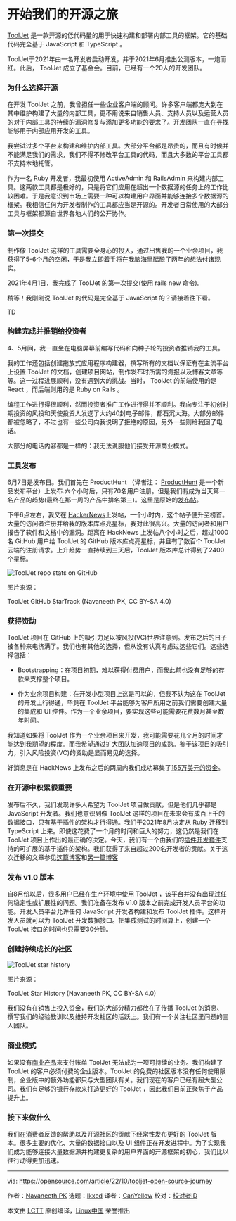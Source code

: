 [#]: subject: "Our open source startup journey"
[#]: via: "https://opensource.com/article/22/10/tooljet-open-source-journey"
[#]: author: "Navaneeth PK https://opensource.com/users/navaneeth"
[#]: collector: "lkxed"
[#]: translator: "CanYellow"
[#]: reviewer: " "
[#]: publisher: " "
[#]: url: " "

开始我们的开源之旅
======

[ToolJet][1] 是一款开源的低代码量的用于快速构建和部署内部工具的框架。它的基础代码完全基于 JavaScript 和 TypeScript 。

ToolJet于2021年由一名开发者启动开发，并于2021年6月推出公测版本，一炮而红。此后， ToolJet 成立了基金会。目前，已经有一个20人的开发团队。

### 为什么选择开源

在开发 ToolJet 之前，我曾担任一些企业客户端的顾问。许多客户端都庞大到在其中维护构建了大量的内部工具，更不用说来自销售人员、支持人员以及运营人员的对于内部工具的持续的漏洞修复与添加更多功能的要求了。开发团队一直在寻找能够用于内部应用开发的工具。

我尝试过多个平台来构建和维护内部工具。大部分平台都是昂贵的，而且有时候并不能满足我们的需求，我们不得不修改平台工具的代码，而且大多数的平台工具都不支持本地托管。

作为一名 Ruby 开发者，我最初使用 ActiveAdmin 和 RailsAdmin 来构建内部工具。这两款工具都是极好的，只是将它们应用在超出一个数据源的任务上的工作比较困难。于是我意识到市场上需要一种可以构建用户界面并能够连接多个数据源的框架。我相信任何为开发者制作的工具都应当是开源的。开发者日常使用的大部分工具与框架都源自世界各地人们的公开协作。

### 第一次提交

制作像 ToolJet 这样的工具需要全身心的投入，通过出售我的一个业余项目，我获得了5-6个月的空闲，于是我立即着手将在我脑海里酝酿了两年的想法付诸现实。

2021年4月1日，我完成了 ToolJet 的第一次提交(使用 rails new 命令)。

稍等！我刚刚说 ToolJet 的代码是完全基于 JavaScript 的？请接着往下看。

TD
### 构建完成并推销给投资者

4、5月间，我一直坐在电脑屏幕前编写代码和向种子轮的投资者推销我的工具。

我的工作还包括创建拖放式应用程序构建器，撰写所有的文档以保证有在主流平台上设置 ToolJet 的文档，创建项目网站，制作发布时所需的海报以及博客文章等等。这一过程进展顺利，没有遇到大的挑战。当时， ToolJet 的前端使用的是 React ，而后端则用的是 Ruby on Rails 。

编程工作进行得很顺利，然而投资者推广工作进行得并不顺利。我向专注于初创时期投资的风投和天使投资人发送了大约40封电子邮件，都石沉大海。大部分邮件都被忽略了，不过也有一些公司向我说明了拒绝的原因，另外一些则给我回了电话。

大部分的电话内容都是一样的：我无法说服他们接受开源商业模式。

### 工具发布

6月7日是发布日。我们首先在 ProductHunt （译者注： [ProductHunt][11] 是一个新品发布平台）上发布.六个小时后，只有70名用户注册。但是我们有成为当天第一名产品的趋势(最终在那一周的产品中排名第三)。这里是原始的[发布帖][2]。

下午6点左右，我又在 [HackerNews][3]上发帖，一个小时内，这个帖子便升至榜首。大量的访问者注册并给我的版本库点亮星标，我对此很高兴。大量的访问者和用户报告了软件和文档中的漏洞。距离在 HackNews 上发帖八个小时之后，超过1000名 GitHub 用户给 ToolJet 的 GitHub 版本库点亮星标，并且有了数百个 ToolJet 云端的注册请求。上升趋势一直持续到三天后，ToolJet 版本库总计得到了2400个星标。

![ToolJet repo stats on GitHub][4]

图片来源：

ToolJet GitHub StarTrack (Navaneeth PK, CC BY-SA 4.0)

### 获得资助

ToolJet 项目在 GitHub 上的吸引力足以被风投(VC)世界注意到。发布之后的日子被各种来电挤满了。我们也有其他的选择，但从没有认真考虑过这些它们。这些选择包括：

- Bootstrapping：在项目初期，难以获得付费用户，而我此前也没有足够的存款来支撑整个项目。

- 作为业余项目构建：在开发小型项目上这是可以的，但我不认为这在 ToolJet 的开发上行得通，毕竟在 ToolJet 平台能够为客户所用之前我们需要创建大量的集成和 UI 控件。作为一个业余项目，要实现这些可能需要花费数月甚至数年时间。

我知道如果将 ToolJet 作为一个业余项目来开发，我可能需要花几个月的时间才能达到我期望的程度。而我希望通过扩大团队加速项目的成熟。鉴于该项目的吸引力，引入风险投资(VC)的资助是显而易见的选择。

好消息是在 HackNews 上发布之后的两周内我们成功募集了[155万美元的资金][5]。

### 在开源中积累很重要

发布后不久，我们发现许多人希望为 ToolJet 项目做贡献，但是他们几乎都是 JavaScript 开发者。我们也意识到像 ToolJet 这样的项目在未来会有成百上千的数据接口，只有基于插件的架构才行得通。我们于2021年8月决定从 Ruby 迁移到 TypeScript 上来。即使这花费了一个月的时间和巨大的努力，这仍然是我们在 ToolJet 项目上作出的最正确的决定。今天，我们有一个由我们的[插件开发套件][6]支持的可扩展的基于插件的架构。我们获得了来自超过200名开发者的贡献。关于这次迁移的文章参见[这篇博客][7]和[另一篇博客][8]

### 发布 v1.0 版本

自8月份以后，很多用户已经在生产环境中使用 ToolJet ，该平台并没有出现过任何稳定性或扩展性的问题。我们准备在发布 v1.0 版本之前完成开发人员平台的功能。开发人员平台允许任何 JavaScript 开发者构建和发布 ToolJet 插件。这样开发人员就可以为 ToolJet 开发数据接口。把集成测试的时间算上，创建一个 ToolJet 接口的时间也只需要30分钟。

### 创建持续成长的社区

![ToolJet star history][9]

图片来源：

ToolJet Star History (Navaneeth PK, CC BY-SA 4.0)

我们没有在销售上投入资金，我们的大部分精力都放在了传播 ToolJet 的消息、撰写我们的经验教训以及维持开发社区的活跃上。我们有一个关注社区里问题的三人团队。


### 商业模式

如果没有[商业产品][10]来支付账单 ToolJet 无法成为一项可持续的业务。我们构建了 ToolJet 的客户必须付费的企业版本。ToolJet 的免费的社区版本没有任何使用限制，企业版中的额外功能都只与大型团队有关。我们现在的客户已经有超大型公司。我们有足够的银行存款来打造更好的 ToolJet ，因此我们目前正聚焦于产品提升上。

### 接下来做什么

我们在消费者反馈的帮助以及开源社区的贡献下经常性发布更好的 ToolJet 版本。很多主要的优化、大量的数据接口以及 UI 组件正在开发进程中。为了实现我们成为能够连接大量数据源并构建更复杂的用户界面的开源框架的初心，我们比以往行动得更加迅速。

--------------------------------------------------------------------------------

via: https://opensource.com/article/22/10/tooljet-open-source-journey

作者：[Navaneeth PK][a]
选题：[lkxed][b]
译者：[CanYellow](https://github.com/CanYellow)
校对：[校对者ID](https://github.com/校对者ID)

本文由 [LCTT](https://github.com/LCTT/TranslateProject) 原创编译，[Linux中国](https://linux.cn/) 荣誉推出

[a]: https://opensource.com/users/navaneeth
[b]: https://github.com/lkxed
[1]: https://github.com/ToolJet/ToolJet
[2]: https://www.producthunt.com/products/tooljet-0-5-3
[3]: https://news.ycombinator.com/item?id=27421408
[4]: https://opensource.com/sites/default/files/2022-10/tooljet-repo-stats.png
[5]: https://blog.tooljet.com/raising-vc-funding-for-open-source-project
[6]: https://www.npmjs.com/package/@tooljet/cli
[7]: https://blog.tooljet.com/migrating-toojet-from-ruby-on-rails-to-nodejs
[8]: https://blog.tooljet.com/how-we-migrated-tooljet-server-from-ruby-to-node-js
[9]: https://opensource.com/sites/default/files/2022-10/tooljet-star-history.png
[10]: https://opensource.com/article/19/11/product-vs-project

[11]: https://www.producthunt.com/
